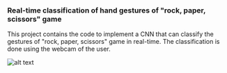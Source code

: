 ### Real-time classification of hand gestures of "rock, paper, scissors" game
This project contains the code to implement a CNN that can classify the gestures of "rock, paper, scissors" game in real-time.
The classification is done using the webcam of the user.

![alt text](https://github.com/AndreaFilippini/rock_paper_scissors_classifier/blob/main/final_result/result.gif?raw=true)
